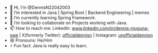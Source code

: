 - 👋 Hi, I’m @DennisN22042003
- 👀 I’m interested in Java | Spring Boot | Backend Engineering | memes
- 🌱 I’m currently learning Spring Framework.
- 💞️ I’m looking to collaborate on Projects working with Java.
- 📫 How to reach me: LinkedIn: www.linkedin.com/in/dennis-njuguna-swe | X(formerly Twitter): [officialdennisn](https://x.com/officialdennisn) | Instagram: [unofficialdennisn](https://www.instagram.com/unofficialdennisn)
- 😄 Pronouns: He/Him
- ⚡ Fun fact: Java is really easy to learn.

<!---
DennisN22042003/DennisN22042003 is a ✨ special ✨ repository because its `README.md` (this file) appears on your GitHub profile.
You can click the Preview link to take a look at your changes.
--->
